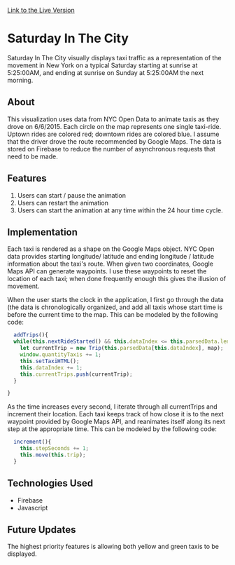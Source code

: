 [Link to the Live Version]()

# Saturday In The City
  Saturday In The City visually displays taxi traffic as a representation of the movement in New York on a typical Saturday starting at sunrise at 5:25:00AM, and ending at sunrise on Sunday at 5:25:00AM the next morning.  
## About
  This visualization uses data from NYC Open Data to animate taxis as they drove on 6/6/2015.  Each circle on the map represents one single taxi-ride. Uptown rides are colored red; downtown rides are colored blue.  I assume that the driver drove the route recommended by Google Maps. The data is stored on Firebase to reduce the number of asynchronous requests that need to be made.

## Features
 1. Users can start / pause the animation
 2. Users can restart the animation
 3. Users can start the animation at any time within the 24 hour time cycle.
 
## Implementation 
  Each taxi is rendered as a shape on the Google Maps object.  NYC Open data provides starting longitude/ latitude and ending longitude /   latitude information about the taxi's route.  When given two coordinates, Google Maps API can generate waypoints.  I use these waypoints   to reset the location of each taxi; when done frequently enough this gives the illusion of movement. 
  
  When the user starts the clock in the application, I first go through the data (the data is chronologically organized, and add all taxis   whose start time is before the current time to the map.  This can be modeled by the following code:
  ```javascript
    addTrips(){
    while(this.nextRideStarted() && this.dataIndex <= this.parsedData.length-1){
      let currentTrip = new Trip(this.parsedData[this.dataIndex], map);
      window.quantityTaxis += 1;
      this.setTaxiHTML();
      this.dataIndex += 1;
      this.currentTrips.push(currentTrip);
    }

  }
```
As the time increases every second, I iterate through all currentTrips and increment their location.  Each taxi keeps track of how close it is to the next waypoint provided by Google Maps API, and reanimates itself along its next step at the appropriate time.  This can be modeled by the following code:
```javascript
  increment(){
    this.stepSeconds += 1;
    this.move(this.trip);
  }

 ```
  
## Technologies Used


* Firebase
* Javascript
 

## Future Updates

The highest priority features is allowing both yellow and green taxis to be displayed.
